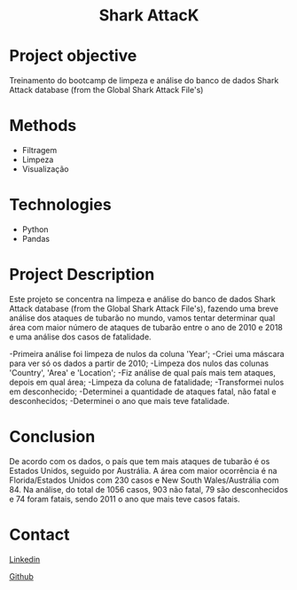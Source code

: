 # <h1 align="center">Shark AttacK</h1>


# Project objective
 Treinamento do bootcamp de limpeza e análise do banco de dados Shark Attack database (from the Global Shark Attack File's)


# Methods
  - Filtragem
  - Limpeza
  - Visualização

# Technologies 
  - Python
  - Pandas

# Project Description
  Este projeto se concentra na limpeza e análise do banco de dados Shark Attack database (from the Global Shark Attack File's), fazendo uma breve análise dos ataques de tubarão no mundo, vamos tentar determinar qual área com maior número de ataques de tubarão entre o ano de 2010 e 2018 e uma análise dos casos de fatalidade.

  -Primeira análise foi limpeza de nulos da coluna 'Year'; 
  -Criei uma máscara para ver só os dados a partir de 2010;
  -Limpeza dos nulos das colunas 'Country', 'Area' e 'Location';
  -Fiz análise de qual país mais tem ataques, depois em qual área;
  -Limpeza da coluna de fatalidade;
  -Transformei nulos em desconhecido;
  -Determinei a quantidade de ataques fatal, não fatal e desconhecidos;
  -Determinei o ano que mais teve fatalidade.

# Conclusion
  De acordo com os dados, o país que tem mais ataques de tubarão é os Estados Unidos, seguido por Austrália. A área com maior ocorrência é na Florida/Estados Unidos com 230 casos e New South Wales/Austrália com 84.
Na análise, do total de 1056 casos, 903 não fatal, 79 são desconhecidos e 74 foram fatais, sendo 2011 o ano que mais teve casos fatais.    
  
# Contact
  <a href="https://www.linkedin.com/in/patrick-santos-1823b4233/">Linkedin</a>

  <a href="https://github.com/patrick-S-DS">Github</a>
  
 
